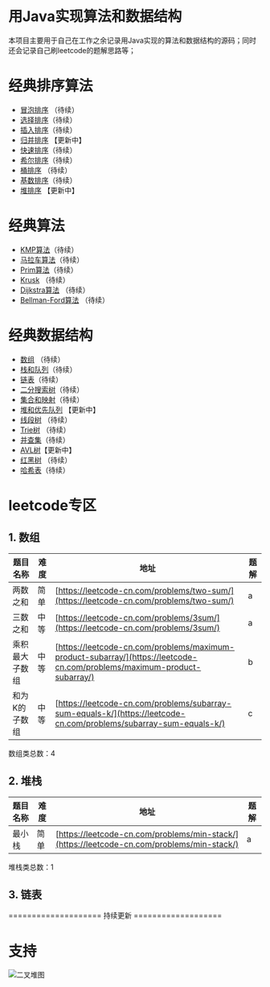 # 用Java实现算法和数据结构

本项目主要用于自己在工作之余记录用Java实现的算法和数据结构的源码；同时还会记录自己刷leetcode的题解思路等；

# 经典排序算法

- [冒泡排序]() （待续） 
- [选择排序]()（待续）
- [插入排序]()（待续）
- [归并排序](https://github.com/coderbruis/AlgorithmsInJava/blob/master/notes/algorithms/%E5%BD%92%E5%B9%B6%E6%8E%92%E5%BA%8F%E7%AE%97%E6%B3%95.md) 【更新中】
- [快速排序]()（待续）
- [希尔排序]()（待续）
- [桶排序]() （待续）
- [基数排序]()（待续）
- [堆排序](https://github.com/coderbruis/AlgorithmsInJava/blob/master/notes/algorithms/%E5%A0%86%E6%8E%92%E5%BA%8F%E7%AE%97%E6%B3%95.md) 【更新中】

# 经典算法

- [KMP算法]()（待续） 
- [马拉车算法]()（待续）
- [Prim算法]()（待续）      
- [Krusk]() （待续）
- [Dijkstra算法]() （待续）
- [Bellman-Ford算法]() （待续）
            
# 经典数据结构    
            
- [数组]()   （待续） 
- [栈和队列]()（待续）
- [链表]()（待续）
- [二分搜索树]()（待续）
- [集合和映射]()（待续）
- [堆和优先队列](https://github.com/coderbruis/AlgorithmsInJava/blob/master/notes/datastructures/%E5%A0%86%E5%92%8C%E4%BC%98%E5%85%88%E9%98%9F%E5%88%97.md) 【更新中】
- [线段树]() （待续）
- [Trie树]() （待续）
- [并查集]()（待续）
- [AVL树](https://github.com/coderbruis/AlgorithmsInJava/blob/master/notes/datastructures/AVL%E6%A0%91.md)【更新中】
- [红黑树]() （待续）
- [哈希表]()（待续）

# leetcode专区

## 1. 数组

题目名称 | 难度 | 地址 | 题解 
---|---|---|---
两数之和 | 简单 | [https://leetcode-cn.com/problems/two-sum/](https://leetcode-cn.com/problems/two-sum/) | a 
三数之和 | 中等 | [https://leetcode-cn.com/problems/3sum/](https://leetcode-cn.com/problems/3sum/) | a
乘积最大子数组 | 中等 | [https://leetcode-cn.com/problems/maximum-product-subarray/](https://leetcode-cn.com/problems/maximum-product-subarray/) | b
和为K的子数组 | 中等 | [https://leetcode-cn.com/problems/subarray-sum-equals-k/](https://leetcode-cn.com/problems/subarray-sum-equals-k/) | c

数组类总数：4

## 2. 堆栈

题目名称 | 难度 | 地址 | 题解
---|---|---|---
最小栈 | 简单 | [https://leetcode-cn.com/problems/min-stack/](https://leetcode-cn.com/problems/min-stack/) | a 

堆栈类总数：1

## 3. 链表

==================== 持续更新 ===================

# 支持

![二叉堆图](https://github.com/coderbruis/AlgorithmsInJava/blob/master/notes/pictures/zan.jpg)
